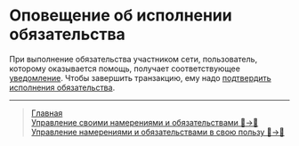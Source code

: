 # Оповещение об исполнении обязательства

При выполнение обязательства участником сети, пользователь, которому оказывается помощь, получает соответствующее [уведомление](../notifications/money_transferred.md). Чтобы завершить транзакцию, ему надо [подтвердить исполнения обязательства](actions/confirmation_of_transfer.md). 

---
> [Главная](../index.md)  
> [Управление своими намерениями и обязательствами 👤->👥](../actions/show_int_obl.md)  
> [Управление намерениями и обязательствами в свою пользу 👥->👤](../actions/show_int_obl_for_me.md)
